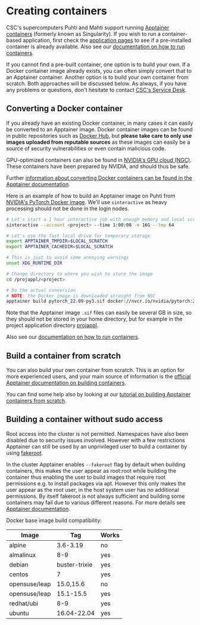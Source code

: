# Creating containers

CSC's supercomputers Puhti and Mahti support running [Apptainer containers](https://apptainer.org/) (formerly known as Singularity). If you wish to run a container-based application, first check the [application pages](../../apps/index.md) to see if a pre-installed container is already available. Also see our [documentation on how to run containers](run-existing.md).

If you cannot find a pre-built container, one option is to build your own. If a Docker container image already exists, you can often simply convert that to an Apptainer container. Another option is to build your own container from scratch.  Both approaches will be discussed below. As always, if you have any problems or questions, don't hesitate to contact [CSC's Service Desk](https://www.csc.fi/en/contact-info).

## Converting a Docker container

If you already have an existing Docker container, in many cases it can easily be converted to an Apptainer image. Docker container images can be found in public repositories such as [Docker Hub](https://hub.docker.com/), but **please take care to only use images uploaded from reputable sources** as these images can easily be a source of security vulnerabilities or even contain malicious code.

GPU-optimized containers can also be found in [NVIDIA's GPU cloud (NGC)](https://catalog.ngc.nvidia.com/). These containers have been prepared by NVIDIA, and should thus be safe.

Further [information about converting Docker containers can be found in the Apptainer documentation](https://apptainer.org/docs/user/main/docker_and_oci.html).

Here is an example of how to build an Apptainer image on Puhti from [NVIDIA's PyTorch Docker image](https://catalog.ngc.nvidia.com/orgs/nvidia/containers/pytorch). We'll use `sinteractive` as heavy processing should not be done in the login nodes.

```bash
# Let's start a 1 hour interactive job with enough memory and local scratch space
sinteractive --account <project> --time 1:00:00 -m 16G --tmp 64

# Let's use the fast local drive for temporary storage
export APPTAINER_TMPDIR=$LOCAL_SCRATCH
export APPTAINER_CACHEDIR=$LOCAL_SCRATCH

# This is just to avoid some annoying warnings
unset XDG_RUNTIME_DIR

# Change directory to where you wish to store the image
cd /projappl/<project>

# Do the actual conversion
# NOTE: the Docker image is downloaded straight from NGC
apptainer build pytorch_22.09-py3.sif docker://nvcr.io/nvidia/pytorch:22.09-py3
```

Note that the Apptainer image `.sif` files can easily be several GB in size, so they should not be stored in your home directory, but for example in the project application directory [projappl](/computing/disk).

Also see our [documentation on how to run containers](run-existing.md).

## Build a container from scratch

You can also build your own container from scratch. This is an option for more experienced users, and your main source of information is the [official Apptainer documentation on building containers](https://apptainer.org/docs/user/main/build_a_container.html).

You can find some help also by looking at our [tutorial on building Apptainer containers from scratch](../../support/tutorials/singularity-scratch.md).

## Building a container without sudo access

Root access into the cluster is not permitted. Namespaces have also been disabled due to security issues involved. However with a few restrictions Apptainer can still be used by an unprivileged user to build a container by using [fakeroot](https://apptainer.org/docs/user/main/fakeroot.html).

In the cluster Apptainer enables `--fakeroot` flag by default when building containers, this makes the user appear as root:root while building the container thus enabling the user to build images that require root permissions e.g. to install packages via apt.
However this only makes the user appear as the root user, in the host system user has no additional permissions. By itself fakeroot is not always sufficient and building some containers may fail due to various different reasons. For more details see [Apptainer documentation](https://apptainer.org/docs/user/main/fakeroot.html).


Docker base image build compatibility:

|Image|Tag|Works|
|-----|---|-----|
|alpine|3.6-3.19|no|
|almalinux|8-9|yes|
|debian|buster-trixie|yes|
|centos|7|yes|
|opensuse/leap|15.0,15.6|no|
|opensuse/leap|15.1-15.5|yes|
|redhat/ubi|8-9|yes|
|ubuntu|16.04-22.04|yes|
